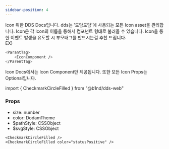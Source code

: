 ```yaml
---
sidebar-position: 4
---
```


Icon 위한 DDS Docs입니다. dds는 '도담도담'에 사용되는 모든 Icon asset을 관리합니다. Icon은 각 Icon의 이름을 통해서 컴포넌트 형태로 불러올 수 있습니다.
Icon을 통한 이벤트 발생을 유도할 시 부모태그를 만드시는걸 추천 드립니다.<br />
EX)

```bash title="index.tsx"
<ParantTag>
    <IconComponent />
</ParentTag>
```

Icon Docs에서는 Icon Component만 제공됩니다.
또한 모든 Icon Props는 Optional입니다.

import { CheckmarkCircleFilled } from "@b1nd/dds-web"

<CheckmarkCircleFilled color="#000" />
<CheckmarkCircleFilled color="#00C265" />

### Props

- size: number
- color: DodamTheme
- $pathStyle: CSSObject
- $svgStyle: CSSObject

```tsx title="index.tsx"
<CheckmarkCircleFilled />
<CheckmarkCircleFilled color="statusPositive" />
```
